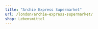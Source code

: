 ```yaml
---
title: "Archie Express Supermarket"
url: /london/archie-express-supermarket/
shop: Lebensmittel
---
```

